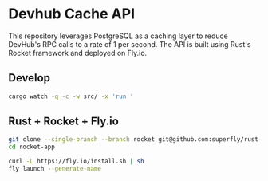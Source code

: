 # Devhub Cache API

This repository leverages PostgreSQL as a caching layer to reduce DevHub's RPC calls to a rate of 1 per second. The API is built using Rust's Rocket framework and deployed on Fly.io.

## Develop

```sh
cargo watch -q -c -w src/ -x 'run '
```

## Rust + Rocket + Fly.io

```sh
git clone --single-branch --branch rocket git@github.com:superfly/rust-templates.git rocket-app
cd rocket-app
```

```sh
curl -L https://fly.io/install.sh | sh
fly launch --generate-name
```

